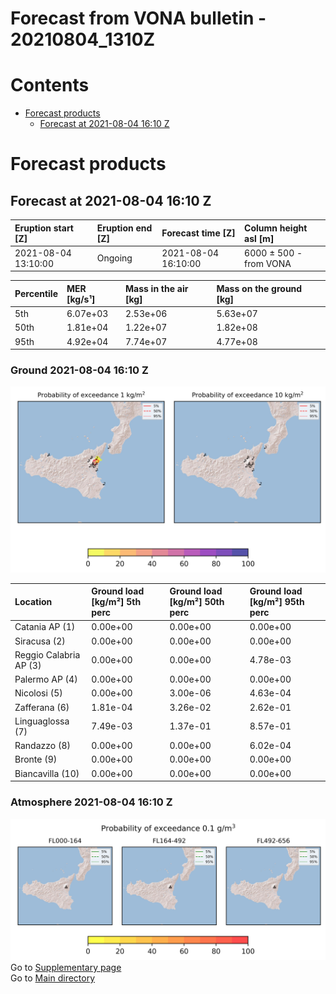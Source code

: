 
Forecast from VONA bulletin - 20210804_1310Z
============================================

Contents
========

* [Forecast products](#forecast-products)
	* [Forecast at 2021-08-04 16:10 Z](#forecast-at-2021-08-04-1610-z)

# Forecast products

## Forecast at 2021-08-04 16:10 Z
  

|Eruption start [Z]|Eruption end [Z]|Forecast time [Z]|Column height asl [m]|
| :--- | :--- | :--- | :--- |
|2021-08-04 13:10:00|Ongoing|2021-08-04 16:10:00|6000 ± 500 - from VONA|
  
  

|Percentile|MER [kg/s¹]|Mass in the air [kg]|Mass on the ground [kg]|
| :--- | :--- | :--- | :--- |
|5th|6.07e+03|2.53e+06|5.63e+07|
|50th|1.81e+04|1.22e+07|1.82e+08|
|95th|4.92e+04|7.74e+07|4.77e+08|
  

### Ground 2021-08-04 16:10 Z
  
![](./figures/probability_grd_2021_08_04_1610_scenario_1.png)  
  
  
  
  
  
  
  
  
  

|Location|Ground load [kg/m²] 5th perc|Ground load [kg/m²] 50th perc|Ground load [kg/m²] 95th perc|
| :--- | :--- | :--- | :--- |
|Catania AP (1)|0.00e+00|0.00e+00|0.00e+00|
|Siracusa (2)|0.00e+00|0.00e+00|0.00e+00|
|Reggio Calabria AP (3)|0.00e+00|0.00e+00|4.78e-03|
|Palermo AP (4)|0.00e+00|0.00e+00|0.00e+00|
|Nicolosi (5)|0.00e+00|3.00e-06|4.63e-04|
|Zafferana (6)|1.81e-04|3.26e-02|2.62e-01|
|Linguaglossa (7)|7.49e-03|1.37e-01|8.57e-01|
|Randazzo (8)|0.00e+00|0.00e+00|6.02e-04|
|Bronte (9)|0.00e+00|0.00e+00|0.00e+00|
|Biancavilla (10)|0.00e+00|0.00e+00|0.00e+00|
  

### Atmosphere 2021-08-04 16:10 Z
  
![](./figures/probability_air_2021_08_04_1610_scenario_1_conclev_1.png)  
Go to [Supplementary page](Supplementary_page.md)  
Go to [Main directory](https://github.com/federicapardini/Real_time_ash_forecast)
